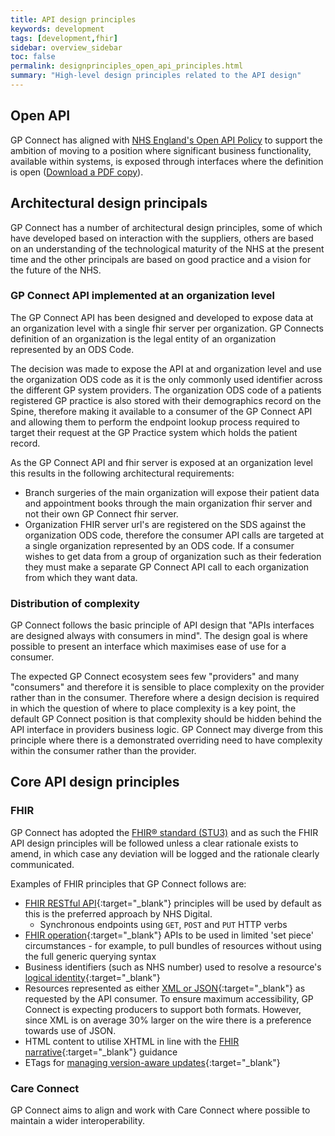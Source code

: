 ```yaml
---
title: API design principles
keywords: development
tags: [development,fhir]
sidebar: overview_sidebar
toc: false
permalink: designprinciples_open_api_principles.html
summary: "High-level design principles related to the API design"
---
```


## Open API

GP Connect has aligned with [NHS England's Open API Policy](https://www.england.nhs.uk/digitaltechnology/info-revolution/interoperability/open-api/) to support the ambition of moving to a position where significant business functionality, available within systems, is exposed through interfaces where the definition is open ([Download a PDF copy](https://www.england.nhs.uk/wp-content/uploads/2014/05/open-api-policy.pdf)).


## Architectural design principals

GP Connect has a number of architectural design principles, some of which have developed based on interaction with the suppliers, others are based on an understanding of the technological maturity of the NHS at the present time and the other principals are based on good practice and a vision for the future of the NHS.


### GP Connect API implemented at an organization level

The GP Connect API has been designed and developed to expose data at an organization level with a single fhir server per organization. GP Connects definition of an organization is the legal entity of an organization represented by an ODS Code. 

The decision was made to expose the API at and organization level and use the organization ODS code as it is the only commonly used identifier across the different GP system providers. The organization ODS code of a patients registered GP practice is also stored with their demographics record on the Spine, therefore making it available to a consumer of the GP Connect API and allowing them to perform the endpoint lookup process required to target their request at the GP Practice system which holds the patient record.

As the GP Connect API and fhir server is exposed at an organization level this results in the following architectural requirements:
- Branch surgeries of the main organization will expose their patient data and appointment books through the main organization fhir server and not their own GP Connect fhir server.
- Organization FHIR server url's are registered on the SDS against the organization ODS code, therefore the consumer API calls are targeted at a single organization represented by an ODS code. If a consumer wishes to get data from a group of organization such as their federation they must make a separate GP Connect API call to each organization from which they want data.


### Distribution of complexity

GP Connect follows the basic principle of API design that "APIs interfaces are designed always with consumers in mind". The design goal is where possible to present an interface which maximises ease of use for a consumer.

The expected GP Connect ecosystem sees few "providers" and many "consumers" and therefore it is sensible to place complexity on the provider rather than in the consumer. Therefore where a design decision is required in which the question of where to place complexity is a key point, the default GP Connect position is that complexity should be hidden behind the API interface in providers business logic. GP Connect may diverge from this principle where there is a demonstrated overriding need to have complexity within the consumer rather than the provider.


## Core API design principles

### FHIR

GP Connect has adopted the [FHIR&reg; standard (STU3)](https://www.hl7.org/fhir/STU3/) and as such the FHIR API design principles will be followed unless a clear rationale exists to amend, in which case any deviation will be logged and the rationale clearly communicated.

Examples of FHIR principles that GP Connect follows are:
- [FHIR RESTful API](https://www.hl7.org/fhir/STU3/http.html){:target="_blank"} principles will be used by default as this is the preferred approach by NHS Digital.
  - Synchronous endpoints using `GET`, `POST` and `PUT` HTTP verbs
- [FHIR operation](https://www.hl7.org/fhir/STU3/operations.html){:target="_blank"} APIs to be used in limited 'set piece' circumstances - for example, to pull bundles of resources without using the full generic querying syntax
- Business identifiers (such as NHS number) used to resolve a resource's [logical identity](https://www.hl7.org/fhir/STU3/resource.html#id){:target="_blank"}
- Resources represented as either [XML or JSON](https://www.hl7.org/fhir/STU3/formats.html#wire){:target="_blank"} as requested by the API consumer.  To ensure maximum accessibility, GP Connect is expecting producers to support both formats.  However, since XML is on average 30% larger on the wire there is a preference towards use of JSON. 
- HTML content to utilise XHTML in line with the [FHIR narrative](https://www.hl7.org/fhir/STU3/narrative.html){:target="_blank"} guidance
- ETags for [managing version-aware updates](https://www.hl7.org/fhir/STU3/http.html#concurrency){:target="_blank"}


### Care Connect

GP Connect aims to align and work with Care Connect where possible to maintain a wider interoperability.
